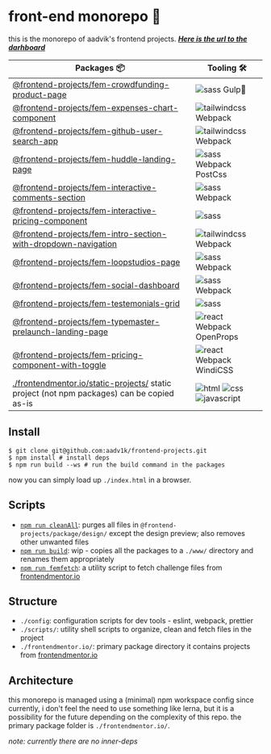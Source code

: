 # front-end monorepo 🗿

this is the monorepo of aadvik's frontend projects. **_[Here is the url to the darhboard](https://aadv1k-frontend.netlify.app)_**

| Packages 📦                                                                                                                       | Tooling 🛠️                   |
| --------------------------------------------------------------------------------------------------------------------------------- | ---------------------------- |
| [@frontend-projects/fem-crowdfunding-product-page](./frontendmentor.io/fem-crowdfunding-product-page/)                            | ![sass] Gulp🥤               |
| [@frontend-projects/fem-expenses-chart-component](./frontendmentor.io/fem-expenses-chart-component/)                              | ![tailwindcss] Webpack       |
| [@frontend-projects/fem-github-user-search-app](./frontendmentor.io/fem-github-user-search-app/)                                  | ![tailwindcss] Webpack       |
| [@frontend-projects/fem-huddle-landing-page](./frontendmentor.io/fem-huddle-landing-page/)                                        | ![sass] Webpack PostCss      |
| [@frontend-projects/fem-interactive-comments-section](./frontendmentor.io/fem-interactive-comments-section/)                      | ![sass] Webpack              |
| [@frontend-projects/fem-interactive-pricing-component](./frontendmentor.io/fem-interactive-pricing-component/)                    | ![sass]                      |
| [@frontend-projects/fem-intro-section-with-dropdown-navigation](./frontendmentor.io/fem-intro-section-with-dropdown-navigation/)  | ![tailwindcss] Webpack       |
| [@frontend-projects/fem-loopstudios-page](./frontendmentor.io/fem-loopstudios-page/)                                              | ![sass] Webpack              |
| [@frontend-projects/fem-social-dashboard](./frontendmentor.io/fem-social-dashboard/)                                              | ![sass] Webpack              |
| [@frontend-projects/fem-testemonials-grid](./frontendmentor.io/fem-testemonials-grid/)                                            | ![sass]                      |
| [@frontend-projects/fem-typemaster-prelaunch-landing-page](./frontendmentor.io/fem-typemaster-prelaunch-landing-page/)            | ![react] Webpack OpenProps   |
| [@frontend-projects/fem-pricing-component-with-toggle](./frontendmentor.io/fem-pricing-component-with-toggle/)                    | ![react] Webpack WindiCSS    |
| [./frontendmentor.io/static-projects/](./frontendmentor.io/static-projects) static project (not npm packages) can be copied as-is | ![html] ![css] ![javascript] |

## Install

```shell
$ git clone git@github.com:aadv1k/frontend-projects.git
$ npm install # install deps
$ npm run build --ws # run the build command in the packages
```

now you can simply load up `./index.html` in a browser.

## Scripts

- [`npm run cleanAll`](./scripts/cleanUp.sh): purges all files in `@frontend-projects/package/design/` except the design preview; also removes other unwanted files
- [`npm run build`](./scripts/deploy.sh): wip - copies all the packages to a `./www/` directory and renames them appropriately
- [`npm run femfetch`](./scripts/femfetch.sh): a utility script to fetch challenge files from [frontendmentor.io](https://frontendmentor.io)

## Structure

- `./config`: configuration scripts for dev tools - eslint, webpack, prettier
- `./scripts/`: utility shell scripts to organize, clean and fetch files in the project
- `./frontendmentor.io/`: primary package directory it contains projects from [frontendmentor.io](https://frontendmentor.io)

## Architecture

this monorepo is managed using a (minimal) npm workspace config since
currently, i don't feel the need to use something like lerna, but it is a
possibility for the future depending on the complexity of this repo. the
primary package folder is `./frontendmentor.io/`.

_note: currently there are no inner-deps_

[react]: https://img.shields.io/badge/react-20232a?style=flat&logo=react&logocolor=61dafb
[tailwindcss]: https://img.shields.io/badge/tailwind_css-38b2ac?style=flat&logo=tailwind-css&logocolor=white
[sass]: https://img.shields.io/badge/sass-cc6699?style=flat&logo=sass&logocolor=white
[html]: https://img.shields.io/badge/html-239120?style=flat&logo=html5&logocolor=white
[css]: https://img.shields.io/badge/css-239120?&style=flat&logo=css3&logocolor=white
[javascript]: https://img.shields.io/badge/javascript-323330?style=flat&logo=javascript&logocolor=f7df1e
